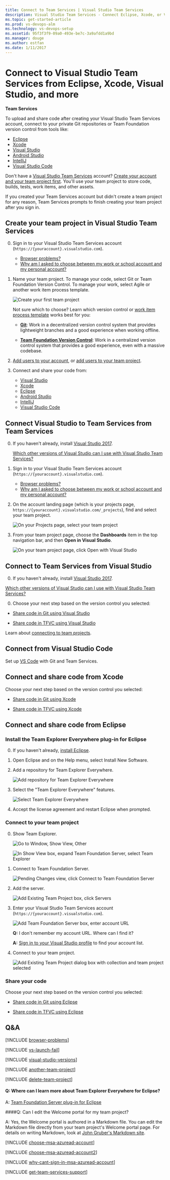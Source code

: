 ```yaml
---
title: Connect to Team Services | Visual Studio Team Services
description: Visual Studio Team Services - Connect Eclipse, Xcode, or Visual Studio to Visual Studio Team Services (VSTS, Visual Studio Online, VSO)
ms.topic: get-started-article
ms.prod: vs-devops-alm
ms.technology: vs-devops-setup
ms.assetid: 95f3f3f9-09a0-493e-be7c-3a9afdd1a9bd
ms.manager: douge
ms.author: estfan
ms.date: 1/11/2017
---
```


# Connect to Visual Studio Team Services from Eclipse, Xcode, Visual Studio, and more

**Team Services**

To upload and share code after creating your Visual Studio Team Services account, 
connect to your private Git repositories or Team Foundation version control from tools like:

*	[Eclipse](#eclipse)
*	[Xcode](#xcode)
*	[Visual Studio](#vs)
*	[Android Studio](http://java.visualstudio.com/Docs/tools/androidstudio)
*	[IntelliJ](http://java.visualstudio.com/Docs/tools/intelliJ)
*	[Visual Studio Code](https://code.visualstudio.com/docs/editor/versioncontrol)

Don't have a [Visual Studio Team Services](https://www.visualstudio.com/products/visual-studio-team-services-vs) 
account? [Create your account and your team project first](sign-up-for-visual-studio-team-services.md). 
You'll use your team project to store code, 
builds, tests, work items, and other assets. 

If you created your Team Services account 
but didn't create a team project for any reason, 
Team Services prompts to finish creating your 
team project after you sign in.

<a name="createteamproject"></a>
##	Create your team project in Visual Studio Team Services

0. Sign in to your Visual Studio Team Services account 
(```https://{youraccount}.visualstudio.com```). 

	*	[Browser problems?](#browser-problems)
	*	[Why am I asked to choose between my work or school account and my personal account?](#ChooseOrgAcctMSAcct)

0. Name your team project. 
To manage your code, select Git or Team Foundation Version Control. 
To manage your work, select Agile or another work item process template. 

	![Create your first team project](../../_shared/_img/create-team-project-updated.png)

	Not sure which to choose? Learn which version control 
	or [work item process template](../../work/guidance/choose-process.md) 
	works best for you:

	*	[**Git**](../../git/overview.md): 
	Work in a decentralized version 
	control system that provides lightweight 
	branches and a good experience when working offline.

	*	[**Team Foundation Version Control**](../../tfvc/overview.md): 
	Work in a centralized version control system that 
	provides a good experience, even with a massive codebase.

0.	[Add users to your account](add-account-users-assign-access-levels-team-services.md), 
or [add users to your team project](add-team-members-vs.md). 

0. Connect and share your code from:

	* [Visual Studio](#vs)
	* [Xcode](#xcode)
	* [Eclipse](#eclipse)
	* [Android Studio](http://java.visualstudio.com/Docs/tools/androidstudio)
	* [IntelliJ](http://java.visualstudio.com/Docs/tools/intelliJ)
	* [Visual Studio Code](https://code.visualstudio.com/docs/editor/versioncontrol)


## Connect Visual Studio to Team Services from Team Services

0.	If you haven't already, install 
[Visual Studio 2017](https://go.microsoft.com/fwlink/?LinkId=309297&clcid=0x409&slcid=0x409).

	[Which other versions of Visual Studio can I use with Visual Studio Team Services?](#vs-versions)

0.  Sign in to your Visual Studio Team Services account 
(```https://{youraccount}.visualstudio.com```). 

	*	[Browser problems?](#browser-problems) 
	*	[Why am I asked to choose between my work or school account and my personal account?](#ChooseOrgAcctMSAcct)

0.	On the account landing page (which is your projects page, ```https://{youraccount}.visualstudio.com/_projects```), 
find and select your team project.

	![On your Projects page, select your team project](_img/add-team-members/select-team-project-updated-ui.png)

0.  From your team project page, choose the **Dashboards** item in the top navigation bar, and then **Open in Visual Studio**.

	![On your team project page, click Open with Visual Studio](_img/connect-to-visual-studio-team-services/open-visual-studio.png)


<a name="vs"></a>
## Connect to Team Services from Visual Studio

0. If you haven't already, install [Visual Studio 2017](https://go.microsoft.com/fwlink/?LinkId=309297&clcid=0x409&slcid=0x409).

 [Which other versions of Visual Studio can I use with Visual Studio Team Services?](#vs-versions)

0. Choose your next step based on the version control you selected:

 * [Share code in Git using Visual Studio](../../git/share-your-code-in-git-vs.md)

 * [Share code in TFVC using Visual Studio](../../tfvc/share-your-code-in-tfvc-vs.md#workspace)

Learn about [connecting to team projects](../../connect/connect-team-projects.md#visual-studio).


## Connect from Visual Studio Code

Set up [VS Code](https://code.visualstudio.com/docs/editor/versioncontrol) with Git and Team Services.



<a name="xcode"></a>
## Connect and share code from Xcode

Choose your next step based on the version control you selected:

 * [Share code in Git using Xcode](../../git/share-your-code-in-git-xcode.md)

 * [Share code in TFVC using Xcode](../../tfvc/share-your-code-in-tfvc-xcode.md)

<a name="eclipse"></a>
## Connect and share code from Eclipse

<a name="TEEInstall"></a>
### Install the Team Explorer Everywhere plug-in for Eclipse

0.	If you haven't already, [install Eclipse](http://go.microsoft.com/fwlink/?LinkID=247298).

0.	Open Eclipse and on the Help menu, select Install New Software. 

0.	Add a repository for Team Explorer Everywhere.

	![Add repository for Team Explorer Everywhere](_img/connect-to-visual-studio-online-eclipse/add-site.png)

0.	Select the "Team Explorer Everywhere" features.

	![Select Team Explorer Everywhere](_img/connect-to-visual-studio-online-eclipse/select-tee-for-install.png)

5.	Accept the license agreement and restart Eclipse when prompted.

<a name="TEEConnect"></a>
### Connect to your team project

0. Show Team Explorer.

	![Go to Window, Show View, Other](_img/connect-to-visual-studio-online-eclipse/show-view.png)

	![In Show View box, expand Team Foundation Server, select Team Explorer](_img/connect-to-visual-studio-online-eclipse/team-explorer-view.png)

0. Connect to Team Foundation Server.

	![Pending Changes view, click Connect to Team Foundation Server](_img/connect-to-visual-studio-online-eclipse/connect-to-tfs.jpg)

0. Add the server. 

	![Add Existing Team Project box, click Servers](_img/connect-to-visual-studio-online-eclipse/add-servers.png)

0.	Enter your Visual Studio Team Services account (```https://{youraccount}.visualstudio.com```).

	![Add Team Foundation Server box, enter account URL](_img/connect-to-visual-studio-online-eclipse/add-server.png)
 
	**Q:**	I don't remember my account URL. Where can I find it? 
 
	**A:**	[Sign in to your Visual Studio profile](https://go.microsoft.com/fwlink/?LinkID=309329) 
	to find your account list.

0. Connect to your team project.

	![Add Existing Team Project dialog box with collection and team project selected](../../_shared/_img/add-existing-team-project.png)

### Share your code

Choose your next step based on the version control you selected:

 * [Share code in Git using Eclipse](../../git/share-your-code-in-git-eclipse.md)

 * [Share code in TFVC using Eclipse](../../tfvc/share-your-code-in-tfvc-eclipse.md)

## Q&A

<!-- BEGINSECTION class="md-qanda" -->

<a name="browser-problems"></a>

[!INCLUDE [browser-problems](../../_shared/qa-browser-problems.md)]

[!INCLUDE [vs-launch-fail](../../_shared/qa-vs-launch-fail.md)]

<a name="vs-versions"></a>

[!INCLUDE [visual-studio-versions](../../_shared/qa-visual-studio-versions.md)]

<a name="another-team-project"></a>

[!INCLUDE [another-team-project](../../_shared/qa-another-team-project.md)]

[!INCLUDE [delete-team-project](../../_shared/qa-delete-team-project.md)]

#### Q: Where can I learn more about Team Explorer Everywhere for Eclipse?

A: [Team Foundation Server plug-in for Eclipse](http://msdn.microsoft.com/library/gg413285.aspx)

<a name="EditWelcomePortal"></a>
####Q:	Can I edit the Welcome portal for my team project?

A:	Yes, the Welcome portal is authored in a Markdown file. 
You can edit the Markdown file directly from your team 
project's Welcome portal page. For details on writing 
Markdown, look at 
[John Gruber's Markdown site](http://daringfireball.net/projects/markdown/).

<a name="ChooseOrgAcctMSAcct"></a>

[!INCLUDE [choose-msa-azuread-account](../../_shared/qa-choose-msa-azuread-account.md)]

[!INCLUDE [choose-msa-azuread-account2](../../_shared/qa-choose-msa-azuread-account2.md)]

[!INCLUDE [why-cant-sign-in-msa-azuread-account](../../_shared/qa-why-cant-sign-in-msa-azuread-account.md)]

<a name="get-support"></a>

[!INCLUDE [get-team-services-support](../../_shared/qa-get-team-services-support.md)]

<!-- ENDSECTION --> 


 

